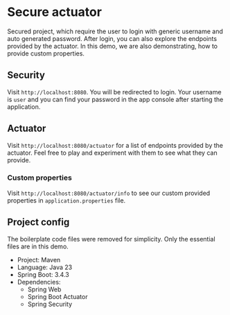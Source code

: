 # Secure actuator

Secured project, which require the user to login with generic username and auto generated password. After login, you can also explore the endpoints provided by the actuator. In this demo, we are also demonstrating, how to provide custom properties.

## Security

Visit `http://localhost:8080`. You will be redirected to login. Your username is `user` and you can find your password in the app console after starting the application.

## Actuator

Visit `http://localhost:8080/actuator` for a list of endpoints provided by the actuator. Feel free to play and experiment with them to see what they can provide.

### Custom properties

Visit `http://localhost:8080/actuator/info` to see our custom provided properties in `application.properties` file.

## Project config

The boilerplate code files were removed for simplicity. Only the essential files are in this demo.

- Project: Maven
- Language: Java 23
- Spring Boot: 3.4.3
- Dependencies:
  - Spring Web
  - Spring Boot Actuator
  - Spring Security
